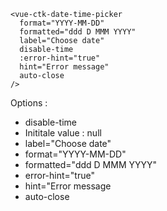 
    <vue-ctk-date-time-picker
      format="YYYY-MM-DD"
      formatted="ddd D MMM YYYY"
      label="Choose date"
      disable-time
      :error-hint="true"
      hint="Error message"
      auto-close
    />

Options :
- disable-time
- Inititale value : null
- label="Choose date"
- format="YYYY-MM-DD"
- formatted="ddd D MMM YYYY"
- error-hint="true"
- hint="Error message
- auto-close
